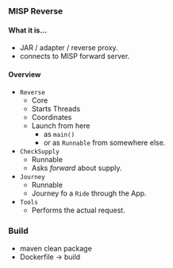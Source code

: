 ### MISP Reverse

#### What it is...
* JAR / adapter / reverse proxy.
* connects to MISP forward server.




#### Overview
* `Reverse`
    * Core
    * Starts Threads
    * Coordinates
    * Launch from here
        * as `main()`
        * or as `Runnable` from somewhere else.
* `CheckSupply`
    * Runnable
    * Asks *forward* about supply.
* `Journey`
    * Runnable
    * Journey fo a `Ride` through the App.
* `Tools`
    * Performs the actual request. 

### Build
* maven clean package
* Dockerfile -> build
